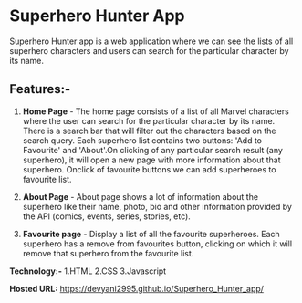 # Superhero Hunter App 
Superhero Hunter app is a web application where we can see the lists of all superhero characters and users can search for the particular character by its name.

## Features:-
1. **Home Page** - The home page consists of a list of all Marvel characters where the user can search for the particular character by its name. There is a search bar that will filter out the characters based on the search query. Each superhero list contains two buttons: 'Add to Favourite' and 'About'.On clicking of any particular search result (any superhero), it will open a new page with more information about that superhero. Onclick of favourite buttons we can add superheroes to favourite list.

2. **About Page** - About page shows a lot of information about the superhero like their name, photo, bio and other information provided by the API (comics, events, series, stories, etc).

3. **Favourite page** - Display a list of all the favourite superheroes. Each superhero has a remove from favourites button, clicking on which it will remove that superhero from the favourite list.

**Technology:-**
1.HTML
2.CSS
3.Javascript

**Hosted URL:**
https://devyani2995.github.io/Superhero_Hunter_app/
